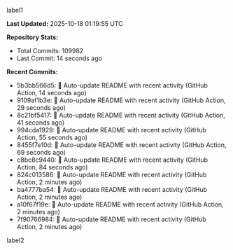 
label1 
<!-- ACTIVITY_START -->
**Last Updated:** 2025-10-18 01:19:55 UTC

**Repository Stats:**
- Total Commits: 109982
- Last Commit: 14 seconds ago

**Recent Commits:**
- 5b3bb566d5: 🤖 Auto-update README with recent activity (GitHub Action, 14 seconds ago)
- 9109af1b3e: 🤖 Auto-update README with recent activity (GitHub Action, 29 seconds ago)
- 8c21bf5417: 🤖 Auto-update README with recent activity (GitHub Action, 41 seconds ago)
- 994cda1929: 🤖 Auto-update README with recent activity (GitHub Action, 55 seconds ago)
- 8455f7e10d: 🤖 Auto-update README with recent activity (GitHub Action, 69 seconds ago)
- c8bc8c9440: 🤖 Auto-update README with recent activity (GitHub Action, 84 seconds ago)
- 824c013586: 🤖 Auto-update README with recent activity (GitHub Action, 2 minutes ago)
- ba4777ba54: 🤖 Auto-update README with recent activity (GitHub Action, 2 minutes ago)
- a10f67f19e: 🤖 Auto-update README with recent activity (GitHub Action, 2 minutes ago)
- 7f90766984: 🤖 Auto-update README with recent activity (GitHub Action, 2 minutes ago)
<!-- ACTIVITY_END -->

label2
